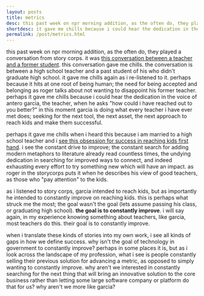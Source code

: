 ```yaml
---
layout: posts
title: metrics
desc: this past week on npr morning addition, as the often do, they played a conversation from story corps.  it was this conversation between a teacher and a former student. this conversation gave me chills.  the conversation is between a high school teacher and a past student of his who didn't graduate high school. 
shortdesc: it gave me chills because i could hear the dedication in the voice of antero garcia, the teacher, when he asks "how could i have reached out to you better?"
permalink: /post/metrics.html
---
```


this past week on npr morning addition, as the often do, they played a conversation from story corps.  it was [this conversation between a teacher and a former student](http://storycorps.org/listen/antero-garcia-and-roger-alvarez-2/). this conversation gave me chills.  the conversation is between a high school teacher and a past student of his who didn't graduate high school.  it gave me chills again as i re-listened to it.  perhaps because it hits at one root of being human; the need for being accepted and belonging as roger talks about not wanting to disappoint his former teacher.  perhaps it gave me chills because i could hear the dedication in the voice of antero garcia, the teacher, when he asks "how could i have reached out to you better?"  in this moment garcia is doing what every teacher i have ever met does; seeking for the next tool, the next asset, the next approach to reach kids and make them successful.

perhaps it gave me chills when i heard this because i am married to a high school teacher and i [see this obsession for success in reaching kids first hand](http://feomike.github.io/post/its-never-about-technology.html).  i see the constant drive to improve; the constant search for adding modern metaphors to literature already read countless times, the undying dedication in searching for improved ways to connect, and indeed exhausting every effort to try something new which will have an impact.  as roger in the storycorps puts it when he describes his view of good teachers, as those who "pay attention" to the kids.

as i listened to story corps, garcia intended to reach kids, but as importantly he intended to constantly improve on reaching kids.  this is perhaps what struck me the most; the goal wasn't the goal (lets assume passing his class, or graduating high school). **the goal is to constantly improve**.  i will say again, in my experience knowing something about teachers, like garcia, most teachers do this.  their goal is to constantly improve.

when i translate these kinds of stories into my own work, i see all kinds of gaps in how we define success.  why isn't the goal of technology in government to constantly improve?  perhaps in some places it is, but as i look across the landscape of my profession, what i see is people constantly selling their previous solution for advancing a metric, as opposed to simply wanting to constantly improve.  why aren't we interested in constantly searching for the next thing that will bring an innovative solution to the core business rather than letting some large software company or platform do that for us?  why aren't we more like garcia?
